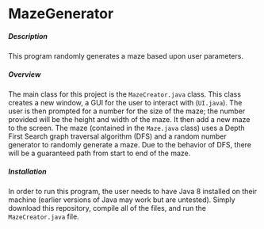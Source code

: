 # MazeGenerator
##### Description
This program randomly generates a maze based upon user parameters. 

##### Overview
The main class for this project is the `MazeCreator.java` class. This class creates a new window, a GUI for the user to interact with (`UI.java`). The user is then prompted for a number for the size of the maze; the number provided will be the height and width of the maze. It then add a new maze to the screen. The maze (contained in the `Maze.java` class) uses a Depth First Search graph traversal algorithm (DFS) and a random number generator to randomly generate a maze. Due to the behavior of DFS, there will be a guaranteed path from start to end of the maze.

##### Installation
In order to run this program, the user needs to have Java 8 installed on their machine (earlier versions of Java may work but are untested). Simply download this repository, compile all of the files, and run the `MazeCreator.java` file.
